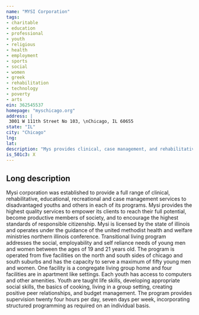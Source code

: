 ```yaml
---
name: "MYSI Corporation"
tags:
- charitable
- education
- professional
- youth
- religious
- health
- employment
- sports
- social
- women
- greek
- rehabilitation
- technology
- poverty
- arts
ein: 362545537
homepage: "myschicago.org"
address: |
 3001 W 111th Street No 103, \nChicago, IL 60655
state: "IL"
city: "Chicago"
lng: 
lat: 
description: "Mys provides clinical, case management, and rehabilitative services to help families and youth. "
is_501c3: X
---
```


## Long description

Mysi corporation was established to provide a full range of clinical, rehabilitative, educational, recreational and case management services to disadvantaged youths and others in each of its programs. Mysi provides the highest quality services to empower its clients to reach their full potential, become productive members of society, and to encourage the highest standards of responsible citizenship. Mysi is licensed by the state of illinois and operates under the guidance of the united methodist health and welfare ministries northern illinois conference. Transitional living program addresses the social, employability and self reliance needs of young men and women between the ages of 19 and 21 years old. The program is operated from five facilities on the north and south sides of chicago and south suburbs and has the capacity to serve a maximum of fifty young men and women. One facility is a congregate living group home and four facilities are in apartment like settings. Each youth has access to computers and other amenities. Youth are taught life skills, developing appropriate social skills, the basics of cooking, living in a group setting, creating positive peer relationships, and budget management. The program provides supervision twenty four hours per day, seven days per week, incorporating structured programming as required on an individual basis. 
